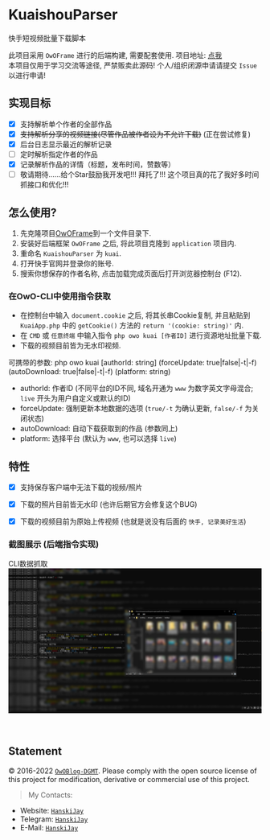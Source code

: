 # KuaishouParser
快手短视频批量下载脚本

此项目采用 `OwOFrame` 进行的后端构建, 需要配套使用. 项目地址: [点我](https://github.com/Tommy131/OwOFrame)<br/>
本项目仅用于学习交流等途径, 严禁贩卖此源码! 个人/组织闭源申请请提交 `Issue` 以进行申请!<br/>

## 实现目标

- [x] 支持解析单个作者的全部作品
- [x] ~~支持解析分享的视频链接(尽管作品被作者设为不允许下载)~~ (正在尝试修复)
- [x] 后台日志显示最近的解析记录
- [ ] 定时解析指定作者的作品
- [x] 记录解析作品的详情（标题，发布时间，赞数等）
- [ ] 敬请期待......给个Star鼓励我开发吧!!! 拜托了!!! 这个项目真的花了我好多时间抓接口和优化!!!

## 怎么使用?
1. 先克隆项目[OwOFrame](https://github.com/Tommy131/OwOFrame)到一个文件目录下.
2. 安装好后端框架 `OwOFrame` 之后, 将此项目克隆到 `application` 项目内.
3. 重命名 `KuaishouParser` 为 `kuai`.
4. 打开快手官网并登录你的账号.
5. 搜索你想保存的作者名称, 点击加载完成页面后打开浏览器控制台 (F12).

### 在OwO-CLI中使用指令获取
- 在控制台中输入 `document.cookie` 之后, 将其长串Cookie复制, 并且粘贴到 `KuaiApp.php` 中的 `getCookie()` 方法的 `return '(cookie: string)'` 内.
- 在 `CMD` 或 `任意终端` 中输入指令 `php owo kuai [作者ID]` 进行资源地址批量下载.
- 下载的视频目前皆为无水印视频.

可携带的参数: php owo kuai [authorId: string] (forceUpdate: true|false|-t|-f) (autoDownload: true|false|-t|-f) (platform: string)<br/>
- authorId:     作者ID (不同平台的ID不同, 域名开通为 `www` 为数字英文字母混合; `live` 开头为用户自定义或默认的ID)
- forceUpdate:  强制更新本地数据的选项 (`true/-t` 为确认更新, `false/-f` 为关闭状态)
- autoDownload: 自动下载获取到的作品 (参数同上)
- platform:     选择平台 (默认为 `www`, 也可以选择 `live`)

## 特性
- [x] 支持保存客户端中无法下载的视频/照片
- [x] 下载的照片目前皆无水印 (也许后期官方会修复这个BUG)
- [x] 下载的视频目前为原始上传视频 (也就是说没有后面的 `快手, 记录美好生活`)


### 截图展示 (后端指令实现)
CLI数据抓取<br/>
![CLI数据抓取](static/img/cli-command.png)

<br/>

## Statement
&copy; 2016-2022 [`OwOBlog-DGMT`](https://www.owoblog.com). Please comply with the open source license of this project for modification, derivative or commercial use of this project.

> My Contacts:
- Website: [`HanskiJay`](https://www.owoblog.com)
- Telegram: [`HanskiJay`](https://t.me/HanskiJay)
- E-Mail: [`HanskiJay`](mailto:support@owoblog.com)
